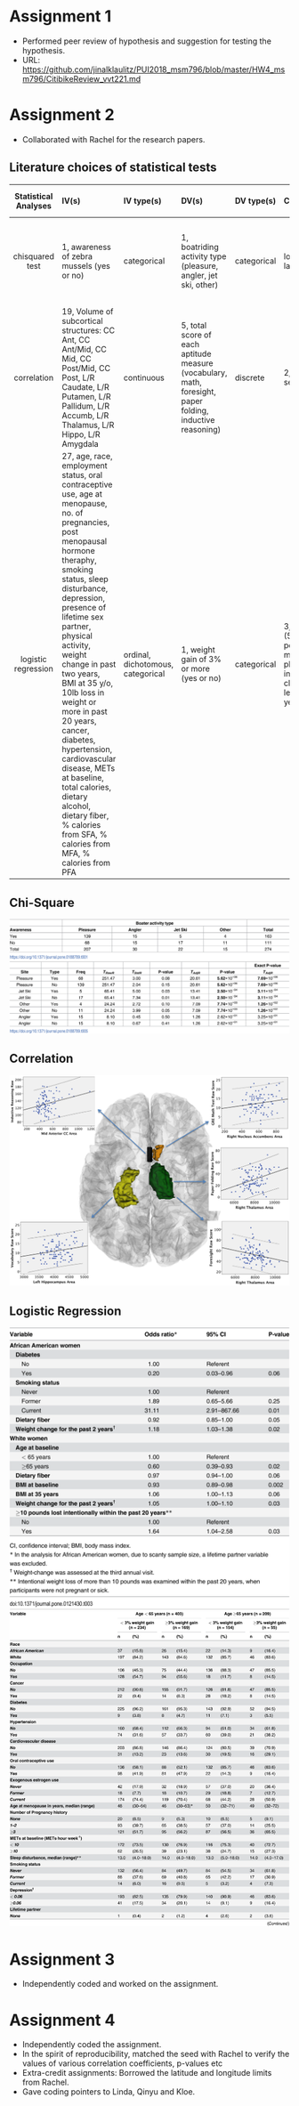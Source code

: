 # Assignment 1

* Performed peer review of hypothesis and suggestion for testing the hypothesis.
* URL: https://github.com/jinalklaulitz/PUI2018_msm796/blob/master/HW4_msm796/CitibikeReview_vvt221.md


# Assignment 2

* Collaborated with Rachel for the research papers.

## Literature choices of statistical tests


| **Statistical Analyses**	|  **IV(s)**  |  **IV type(s)** |  **DV(s)**  |  **DV type(s)**  |  **Control Var** | **Control Var type**  | **Question to be answered** | **_H0_** | **alpha** | **link to paper**| 
|:----------:|:----------|:------------|:-------------|:-------------|:------------|:------------- |:------------------|:----:|:-------:|:-------|
chisquared test | 1, awareness of zebra mussels (yes or no) | categorical | 1, boatriding activity type (pleasure, angler, jet ski, other)| categorical | location: lake mead | discrete | investigate whether boating activity type and awareness of zebra mussels are independent | boating activity and awareness of zebra mussels are independent | 0.05 | [Fisher’s exact approach for post hoc analysis of a chi-squared test](https://journals.plos.org/plosone/article?id=10.1371/journal.pone.0188709) |
correlation | 19, Volume of subcortical structures: CC Ant, CC Ant/Mid, CC Mid, CC Post/Mid, CC Post, L/R Caudate, L/R Putamen, L/R Pallidum, L/R Accumb, L/R Thalamus, L/R Hippo, L/R Amygdala | continuous | 5, total score of each aptitude measure (vocabulary, math, foresight, paper folding, inductive reasoning) | discrete | 2, age and sex | continuous and categorical | are subcortinal volumes and aptitude correlated? | there is no correlation between subcortical structure volumes and better performance across all measures of aptitude | 0.05 | [Subcortical Correlates of Individual Differences in Aptitude](https://journals.plos.org/plosone/article?id=10.1371/journal.pone.0089425) |
logistic regression	| 27, age, race, employment status, oral contraceptive use, age at menopause, no. of pregnancies, post menopausal hormone theraphy, smoking status, sleep disturbance, depression, presence of lifetime sex partner, physical activity, weight change in past two years, BMI at 35 y/o, 10lb loss in weight or more in past 20 years, cancer, diabetes, hypertension, cardiovascular disease, METs at baseline, total calories, dietary alcohol, dietary fiber, % calories from SFA, % calories from MFA, % calories from PFA | ordinal, dichotomous, categorical | 1, weight gain of 3% or more (yes or no)| categorical | 3, age group (50-79), post-menopausal, plan to live in area of clinic for at least 3 years | categorical | What variables lead to higher risk of weight gain among menopausal women | CART analysis results and recorded results are not from the same population   | 0.05 | [Risk Profiles for Weight Gain among Postmenopausal Women](https://journals.plos.org/plosone/article?id=10.1371/journal.pone.0121430) |

## Chi-Square
![Alt text](../HW5_vvt221/images/i2.PNG)
![Alt text](../HW5_vvt221/images/i3.PNG)

## Correlation
![Alt text](../HW5_vvt221/images/i1.png)

## Logistic Regression
![Alt text](../HW5_vvt221/images/i4.PNG)
![Alt text](../HW5_vvt221/images/i5.PNG)



# Assignment 3

* Independently coded and worked on the assignment.


# Assignment 4

* Independently coded the assignment.
* In the spirit of reproducibility, matched the seed with Rachel to verify the values of various correlation coefficients, p-values etc
* Extra-credit assignments: Borrowed the latitude and longitude limits from Rachel.
* Gave coding pointers to Linda, Qinyu and Kloe.
